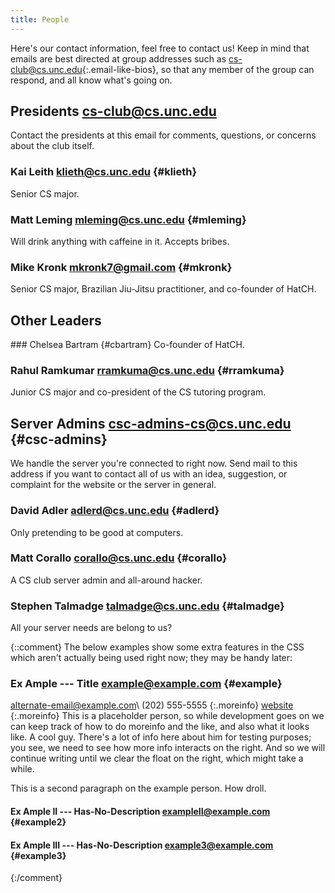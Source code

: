 ```yaml
---
title: People
---
```


Here's our contact information, feel free to contact us!  Keep in mind that
emails are best directed at group addresses such as
<cs-club@cs.unc.edu>{:.email-like-bios}, so that any member of the group can
respond, and all know what's going on.

<section markdown="1" id="bios">

Presidents <cs-club@cs.unc.edu>
-----------
Contact the presidents at this email for comments, questions, or concerns about
the club itself.

<div class="group" markdown="1">

### Kai Leith <klieth@cs.unc.edu> {#klieth}
Senior CS major.

### Matt Leming <mleming@cs.unc.edu> {#mleming}
Will drink anything with caffeine in it. Accepts bribes.

### Mike Kronk <mkronk7@gmail.com> {#mkronk}
Senior CS major, Brazilian Jiu-Jitsu practitioner, and
co-founder of HatCH.

</div>

Other Leaders
-------------
<div class="group self-preferred" markdown="1">
### Chelsea Bartram <chelsea.bartram@gmail.com> {#cbartram}
Co-founder of HatCH.

### Rahul Ramkumar <rramkuma@cs.unc.edu> {#rramkuma}
Junior CS major and co-president of the CS tutoring program.
</div>

Server Admins <csc-admins-cs@cs.unc.edu> {#csc-admins}
----------
We handle the server you're connected to right now. Send mail to this address
if you want to contact all of us with an idea, suggestion, or complaint for the
website or the server in general.

<div class="group" markdown="1">

### David Adler <adlerd@cs.unc.edu> {#adlerd}
Only pretending to be good at computers.

### Matt Corallo <corallo@cs.unc.edu> {#corallo}
A CS club server admin and all-around hacker.

### Stephen Talmadge <talmadge@cs.unc.edu> {#talmadge}
All your server needs are belong to us?

{::comment}
The below examples show some extra features in the CSS which aren't actually
being used right now; they may be handy later:

### Ex Ample --- Title <example@example.com> {#example}
<alternate-email@example.com>\\
(202) 555-5555
{:.moreinfo}
[website](http://example.com)
{:.moreinfo}
This is a placeholder person, so while development goes on we can keep track of
how to do moreinfo and the like, and also what it looks like. A cool guy.
There's a lot of info here about him for testing purposes; you see, we need to
see how more info interacts on the right. And so we will continue writing until
we clear the float on the right, which might take a while.

This is a second paragraph on the example person. How droll.

#### Ex Ample II --- Has-No-Description <exampleII@example.com> {#example2}

#### Ex Ample III --- Has-No-Description <example3@example.com> {#example3}
{:/comment}

</div>
</section>
